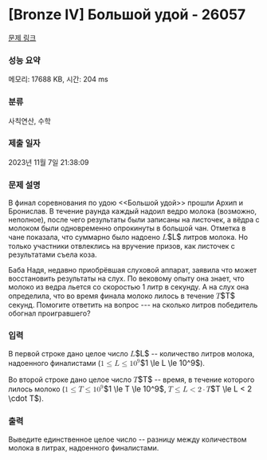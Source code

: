 # [Bronze IV] Большой удой - 26057 

[문제 링크](https://www.acmicpc.net/problem/26057) 

### 성능 요약

메모리: 17688 KB, 시간: 204 ms

### 분류

사칙연산, 수학

### 제출 일자

2023년 11월 7일 21:38:09

### 문제 설명

<p>В финал соревнования по удою <<Большой удой>> прошли Архип и Бронислав. В течение раунда каждый надоил ведро молока (возможно, неполное), после чего результаты были записаны на листочек, а вёдра с молоком были одновременно опрокинуты в большой чан. Отметка в чане показала, что суммарно было надоено <mjx-container class="MathJax" jax="CHTML" style="font-size: 109%; position: relative;"><mjx-math class="MJX-TEX" aria-hidden="true"><mjx-mi class="mjx-i"><mjx-c class="mjx-c1D43F TEX-I"></mjx-c></mjx-mi></mjx-math><mjx-assistive-mml unselectable="on" display="inline"><math xmlns="http://www.w3.org/1998/Math/MathML"><mi>L</mi></math></mjx-assistive-mml><span aria-hidden="true" class="no-mathjax mjx-copytext">$L$</span></mjx-container> литров молока. Но только участники отвлеклись на вручение призов, как листочек с результатами съела коза.</p>

<p>Баба Надя, недавно приобрёвшая слуховой аппарат, заявила что может восстановить результаты на слух. По вековому опыту она знает, что молоко из ведра льется со скоростью 1 литр в секунду. А на слух она определила, что во время финала молоко лилось в течение <mjx-container class="MathJax" jax="CHTML" style="font-size: 109%; position: relative;"><mjx-math class="MJX-TEX" aria-hidden="true"><mjx-mi class="mjx-i"><mjx-c class="mjx-c1D447 TEX-I"></mjx-c></mjx-mi></mjx-math><mjx-assistive-mml unselectable="on" display="inline"><math xmlns="http://www.w3.org/1998/Math/MathML"><mi>T</mi></math></mjx-assistive-mml><span aria-hidden="true" class="no-mathjax mjx-copytext">$T$</span></mjx-container> секунд. Помогите ответить на вопрос --- на сколько литров победитель обогнал проигравшего?</p>

### 입력 

 <p>В первой строке дано целое число <mjx-container class="MathJax" jax="CHTML" style="font-size: 109%; position: relative;"><mjx-math class="MJX-TEX" aria-hidden="true"><mjx-mi class="mjx-i"><mjx-c class="mjx-c1D43F TEX-I"></mjx-c></mjx-mi></mjx-math><mjx-assistive-mml unselectable="on" display="inline"><math xmlns="http://www.w3.org/1998/Math/MathML"><mi>L</mi></math></mjx-assistive-mml><span aria-hidden="true" class="no-mathjax mjx-copytext">$L$</span></mjx-container> -- количество литров молока, надоенного финалистами (<mjx-container class="MathJax" jax="CHTML" style="font-size: 109%; position: relative;"><mjx-math class="MJX-TEX" aria-hidden="true"><mjx-mn class="mjx-n"><mjx-c class="mjx-c31"></mjx-c></mjx-mn><mjx-mo class="mjx-n" space="4"><mjx-c class="mjx-c2264"></mjx-c></mjx-mo><mjx-mi class="mjx-i" space="4"><mjx-c class="mjx-c1D43F TEX-I"></mjx-c></mjx-mi><mjx-mo class="mjx-n" space="4"><mjx-c class="mjx-c2264"></mjx-c></mjx-mo><mjx-msup space="4"><mjx-mn class="mjx-n"><mjx-c class="mjx-c31"></mjx-c><mjx-c class="mjx-c30"></mjx-c></mjx-mn><mjx-script style="vertical-align: 0.393em;"><mjx-mn class="mjx-n" size="s"><mjx-c class="mjx-c39"></mjx-c></mjx-mn></mjx-script></mjx-msup></mjx-math><mjx-assistive-mml unselectable="on" display="inline"><math xmlns="http://www.w3.org/1998/Math/MathML"><mn>1</mn><mo>≤</mo><mi>L</mi><mo>≤</mo><msup><mn>10</mn><mn>9</mn></msup></math></mjx-assistive-mml><span aria-hidden="true" class="no-mathjax mjx-copytext">$1 \le L \le 10^9$</span></mjx-container>).</p>

<p>Во второй строке дано целое число <mjx-container class="MathJax" jax="CHTML" style="font-size: 109%; position: relative;"><mjx-math class="MJX-TEX" aria-hidden="true"><mjx-mi class="mjx-i"><mjx-c class="mjx-c1D447 TEX-I"></mjx-c></mjx-mi></mjx-math><mjx-assistive-mml unselectable="on" display="inline"><math xmlns="http://www.w3.org/1998/Math/MathML"><mi>T</mi></math></mjx-assistive-mml><span aria-hidden="true" class="no-mathjax mjx-copytext">$T$</span></mjx-container> -- время, в течение которого лилось молоко (<mjx-container class="MathJax" jax="CHTML" style="font-size: 109%; position: relative;"><mjx-math class="MJX-TEX" aria-hidden="true"><mjx-mn class="mjx-n"><mjx-c class="mjx-c31"></mjx-c></mjx-mn><mjx-mo class="mjx-n" space="4"><mjx-c class="mjx-c2264"></mjx-c></mjx-mo><mjx-mi class="mjx-i" space="4"><mjx-c class="mjx-c1D447 TEX-I"></mjx-c></mjx-mi><mjx-mo class="mjx-n" space="4"><mjx-c class="mjx-c2264"></mjx-c></mjx-mo><mjx-msup space="4"><mjx-mn class="mjx-n"><mjx-c class="mjx-c31"></mjx-c><mjx-c class="mjx-c30"></mjx-c></mjx-mn><mjx-script style="vertical-align: 0.393em;"><mjx-mn class="mjx-n" size="s"><mjx-c class="mjx-c39"></mjx-c></mjx-mn></mjx-script></mjx-msup></mjx-math><mjx-assistive-mml unselectable="on" display="inline"><math xmlns="http://www.w3.org/1998/Math/MathML"><mn>1</mn><mo>≤</mo><mi>T</mi><mo>≤</mo><msup><mn>10</mn><mn>9</mn></msup></math></mjx-assistive-mml><span aria-hidden="true" class="no-mathjax mjx-copytext">$1 \le T \le 10^9$</span></mjx-container>, <mjx-container class="MathJax" jax="CHTML" style="font-size: 109%; position: relative;"><mjx-math class="MJX-TEX" aria-hidden="true"><mjx-mi class="mjx-i"><mjx-c class="mjx-c1D447 TEX-I"></mjx-c></mjx-mi><mjx-mo class="mjx-n" space="4"><mjx-c class="mjx-c2264"></mjx-c></mjx-mo><mjx-mi class="mjx-i" space="4"><mjx-c class="mjx-c1D43F TEX-I"></mjx-c></mjx-mi><mjx-mo class="mjx-n" space="4"><mjx-c class="mjx-c3C"></mjx-c></mjx-mo><mjx-mn class="mjx-n" space="4"><mjx-c class="mjx-c32"></mjx-c></mjx-mn><mjx-mo class="mjx-n" space="3"><mjx-c class="mjx-c22C5"></mjx-c></mjx-mo><mjx-mi class="mjx-i" space="3"><mjx-c class="mjx-c1D447 TEX-I"></mjx-c></mjx-mi></mjx-math><mjx-assistive-mml unselectable="on" display="inline"><math xmlns="http://www.w3.org/1998/Math/MathML"><mi>T</mi><mo>≤</mo><mi>L</mi><mo><</mo><mn>2</mn><mo>⋅</mo><mi>T</mi></math></mjx-assistive-mml><span aria-hidden="true" class="no-mathjax mjx-copytext">$T \le L < 2 \cdot T$</span></mjx-container>).</p>

### 출력 

 <p>Выведите единственное целое число -- разницу между количеством молока в литрах, надоенного финалистами.</p>

